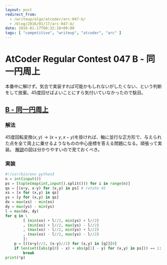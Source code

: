 ```yaml
---
layout: post
redirect_from:
  - /writeup/algo/atcoder/arc-047-b/
  - /blog/2016/01/17/arc-047-b/
date: 2016-01-17T00:32:18+09:00
tags: [ "competitive", "writeup", "atcoder", "arc" ]
---
```


# AtCoder Regular Contest 047 B - 同一円周上

本番中に解けず。気合で実装すれば可能かもしれないがしたくない、という判断をして放棄。45度回せばよいことにすら気付いていなかったので駄目。

## [B - 同一円周上](https://beta.atcoder.jp/contests/arc047/tasks/arc047_b)

### 解法

45度回転変換$(x,y) \to (x+y,x-y)$を掛ければ、軸に並行な正方形で、与えられた点を全て周上に乗せるようなものの中心座標を答える問題になる。頑張って実装。
[解説](http://www.slideshare.net/chokudai/arc047)の図は分かりやすいので見ておくべき。

### 実装

``` python
#!/usr/bin/env python3
n = int(input())
ps = [tuple(map(int,input().split())) for i in range(n)]
qs = [(x+y, x-y) for (x,y) in ps] # rotate 45
xs = [x for (x,y) in qs]
ys = [y for (x,y) in qs]
dx = max(xs) - min(xs)
dy = max(ys) - min(ys)
l = max(dx, dy)
for q in \
        [ (min(xs) + l//2, min(ys) + l//2)
        , (min(xs) + l//2, max(ys) - l//2)
        , (max(xs) - l//2, min(ys) + l//2)
        , (max(xs) - l//2, max(ys) - l//2)
        ]:
    p = [((x+y)//2, (x-y)//2) for (x,y) in [q]][0]
    if len(set([abs(p[0] - x) + abs(p[1] - y) for (x,y) in ps])) == 1:
        break
print(*p)
```
